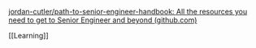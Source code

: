 [jordan-cutler/path-to-senior-engineer-handbook: All the resources you need to get to Senior Engineer and beyond (github.com)](https://github.com/jordan-cutler/path-to-senior-engineer-handbook)

[[Learning]]